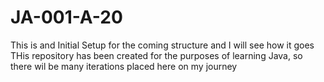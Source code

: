 # JA-001-A-20
This is and Initial Setup for the coming structure and I will see how it goes
THis repository has been created for the purposes of learning Java, so there wil be many iterations placed here on my journey

